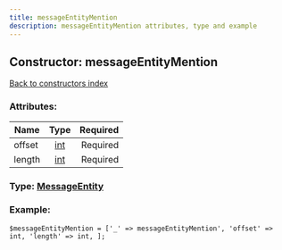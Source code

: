 ```yaml
---
title: messageEntityMention
description: messageEntityMention attributes, type and example
---
```

## Constructor: messageEntityMention  
[Back to constructors index](index.md)



### Attributes:

| Name     |    Type       | Required |
|----------|:-------------:|---------:|
|offset|[int](../types/int.md) | Required|
|length|[int](../types/int.md) | Required|



### Type: [MessageEntity](../types/MessageEntity.md)


### Example:

```
$messageEntityMention = ['_' => messageEntityMention', 'offset' => int, 'length' => int, ];
```